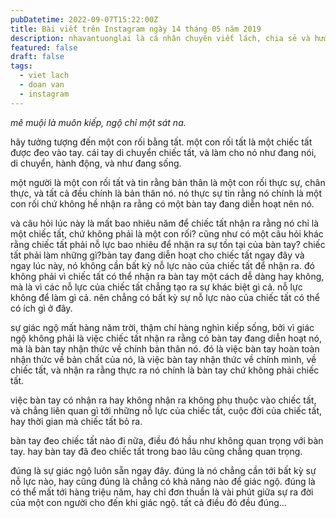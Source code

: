 ```yaml
---
pubDatetime: 2022-09-07T15:22:00Z
title: Bài viết trên Instagram ngày 14 tháng 05 năm 2019
description: nhavantuonglai là cá nhân chuyên viết lách, chia sẻ và hướng dẫn mọi người thuần thục hơn khi thực hành viết lách mỗi ngày qua những bài chia sẻ ngắn trên Instagram chính thức.
featured: false
draft: false
tags:
  - viet lach
  - doan van
  - instagram
---
```


_mê muội là muôn kiếp, ngộ chỉ một sát na._

hãy tưởng tượng đến một con rối bằng tất. một con rối tất là một chiếc tất được đeo vào tay. cái tay di chuyển chiếc tất, và làm cho nó như đang nói, di chuyển, hành động, và như đang sống.

một người là một con rối tất và tin rằng bản thân là một con rối thực sự, chân thực, và tất cả đều chính là bản thân nó. nó thực sự tin rằng nó chính là một con rối chứ không hề nhận ra rằng có một bàn tay đang diễn hoạt nên nó.

và câu hỏi lúc này là mất bao nhiêu năm để chiếc tất nhận ra rằng nó chỉ là một chiếc tất, chứ không phải là một con rối? cũng như có một câu hỏi khác rằng chiếc tất phải nỗ lực bao nhiêu để nhận ra sự tồn tại của bàn tay? chiếc tất phải làm những gì?bàn tay đang diễn hoạt cho chiếc tất ngay đây và ngay lúc này, nó không cần bất kỳ nỗ lực nào của chiếc tất để nhận ra. đó không phải vì chiếc tất có thể nhận ra bàn tay một cách dễ dàng hay không, mà là vì các nỗ lực của chiếc tất chẳng tạo ra sự khác biệt gì cả. nỗ lực không để làm gì cả. nên chẳng có bất kỳ sự nỗ lực nào của chiếc tất có thể có ích gì ở đây.

sự giác ngộ mất hàng năm trời, thậm chí hàng nghìn kiếp sống, bởi vì giác ngộ không phải là việc chiếc tất nhận ra rằng có bàn tay đang diễn hoạt nó, mà là bàn tay nhận thức về chính bản thân nó. đó là việc bàn tay hoàn toàn nhận thức về bản chất của nó, là việc bàn tay nhận thức về chính mình, về chiếc tất, và nhận ra rằng thực ra nó chính là bàn tay chứ không phải chiếc tất.

việc bàn tay có nhận ra hay không nhận ra không phụ thuộc vào chiếc tất, và chẳng liên quan gì tới những nỗ lực của chiếc tất, cuộc đời của chiếc tất, hay thời gian mà chiếc tất bỏ ra.

bàn tay đeo chiếc tất nào đi nữa, điều đó hầu như không quan trọng với bàn tay. hay bàn tay đã đeo chiếc tất trong bao lâu cũng chẳng quan trọng.

đúng là sự giác ngộ luôn sẵn ngay đây. đúng là nó chẳng cần tới bất kỳ sự nỗ lực nào, hay cũng đúng là chẳng có khả năng nào để giác ngộ. đúng là có thể mất tới hàng triệu năm, hay chỉ đơn thuần là vài phút giữa sự ra đời của một con người cho đến khi giác ngộ. tất cả điều đó đều đúng…
